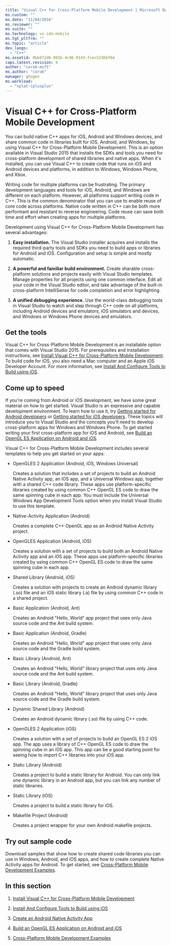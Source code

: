 ```yaml
---
title: "Visual C++ for Cross-Platform Mobile Development | Microsoft Docs"
ms.custom: ""
ms.date: "11/04/2016"
ms.reviewer: ""
ms.suite: ""
ms.technology: vs-ide-mobile
ms.tgt_pltfrm: ""
ms.topic: "article"
dev_langs: 
  - "C++"
ms.assetid: 0bb872d6-981b-4c96-9143-fcec5336bf0d
caps.latest.revision: 9
author: "corob-msft"
ms.author: "corob"
manager: ghogen
ms.workload: 
  - "xplat-cplusplus"
---
```

# Visual C++ for Cross-Platform Mobile Development
You can build native C++ apps for iOS, Android and Windows devices, and share common code in libraries built for iOS, Android, and Windows, by using Visual C++ for Cross-Platform Mobile Development. This is an option available in Visual Studio 2015 that installs the SDKs and tools you need for cross-platform development of shared libraries and native apps. When it's installed, you can use Visual C++ to create code that runs on iOS and Android devices and platforms, in addition to Windows, Windows Phone, and Xbox.  
  
 Writing code for multiple platforms can be frustrating. The primary development languages and tools for iOS, Android, and Windows are different on each platform. However, all platforms support writing code in C++. This is the common denominator that you can use to enable reuse of core code across platforms. Native code written in C++ can be both more performant and resistant to reverse engineering. Code reuse can save both time and effort when creating apps for multiple platforms.  
  
 Development using Visual C++ for Cross-Platform Mobile Development has several advantages:  
  
1.  **Easy installation.** The Visual Studio installer acquires and installs the required third-party tools and SDKs you need to build apps or libraries for Android and iOS. Configuration and setup is simple and mostly automatic.  
  
2.  **A powerful and familiar build environment.** Create sharable cross-platform solutions and projects easily with Visual Studio templates. Manage properties for all projects using one common interface. Edit all your code in the Visual Studio editor, and take advantage of the built-in cross-platform IntelliSense for code completion and error highlighting.  
  
3.  **A unified debugging experience.** Use the world-class debugging tools in Visual Studio to watch and step through C++ code on all platforms, including Android devices and emulators, iOS simulators and devices, and Windows or Windows Phone devices and emulators.  
  
## Get the tools  
 Visual C++ for Cross-Platform Mobile Development is an installable option that comes with Visual Studio 2015. For prerequisites and installation instructions, see [Install Visual C++ for Cross-Platform Mobile Development](../cross-platform/install-visual-cpp-for-cross-platform-mobile-development.md). To build code for iOS, you also need a Mac computer and an Apple iOS Developer Account. For more information, see [Install And Configure Tools to Build using iOS](../cross-platform/install-and-configure-tools-to-build-using-ios.md).  
  
## Come up to speed  
 If you're coming from Android or iOS development, we have some great material on how to get started. Visual Studio is an expressive and capable development environment. To learn how to use it, try [Getting started for Android developers](/previous-versions/windows/apps/dn275875\(v=win.10\)) or [Getting started for iOS developers](/previous-versions/windows/apps/jj657966\(v=win.10\)). These topics will introduce you to Visual Studio and the concepts you'll need to develop cross-platform apps for Windows and Windows Phone. To get started writing your first cross-platform app for iOS and Android, see [Build an OpenGL ES Application on Android and iOS](../cross-platform/build-an-opengl-es-application-on-android-and-ios.md).  
  
 Visual C++ for Cross-Platform Mobile Development includes several templates to help you get started on your apps:  
  
-   OpenGLES 2 Application (Android, iOS, Windows Universal)  
  
     Creates a solution that includes a set of projects to build an Android Native Activity app, an iOS app, and a Universal Windows app, together with a shared C++ code library. These apps use platform-specific libraries created by using common C++ OpenGL ES code to draw the same spinning cube in each app. You must include the Universal Windows App Development Tools option when you install Visual Studio to use this template.  
  
-   Native-Activity Application (Android)  
  
     Creates a complete C++ OpenGL app as an Android Native Activity project.  
  
-   OpenGLES Application (Android, iOS)  
  
     Creates a solution with a set of projects to build both an Android Native Activity app and an iOS app. These apps use platform-specific libraries created by using common C++ OpenGL ES code to draw the same spinning cube in each app.  
  
-   Shared Library (Android, iOS)  
  
     Creates a solution with projects to create an Android dynamic library (.so) file and an iOS static library (.a) file by using common C++ code in a shared project.  
  
-   Basic Application (Android, Ant)  
  
     Creates an Android "Hello, World" app project that uses only Java source code and the Ant build system.  
  
-   Basic Application (Android, Gradle)  
  
     Creates an Android "Hello, World" app project that uses only Java source code and the Gradle build system.  
  
-   Basic Library (Android, Ant)  
  
     Creates an Android "Hello, World" library project that uses only Java source code and the Ant build system.  
  
-   Basic Library (Android, Gradle)  
  
     Creates an Android "Hello, World" library project that uses only Java source code and the Gradle build system.  
  
-   Dynamic Shared Library (Android)  
  
     Creates an Android dynamic library (.so) file by using C++ code.  
  
-   OpenGLES 2 Application (iOS)  
  
     Creates a solution with a set of projects to build an OpenGL ES 2 iOS app. The app uses a library of C++ OpenGL ES code to draw the spinning cube in an iOS app. This app can be a good starting point for seeing how to import C++ libraries into your iOS app.  
  
-   Static Library (Android)  
  
     Creates a project to build a static library for Android. You can only link one dynamic library in an Android app, but you can link any number of static libraries.  
  
-   Static Library (iOS)  
  
     Creates a project to build a static library for iOS.  
  
-   Makefile Project (Android)  
  
     Creates a project wrapper for your own Android makefile projects.  
  
## Try out sample code  
 Download samples that show how to create shared code libraries you can use in Windows, Android, and iOS apps, and how to create complete Native Activity apps for Android. To get started, see [Cross-Platform Mobile Development Examples](../cross-platform/cross-platform-mobile-development-examples.md).  
  
## In this section  
  
1.  [Install Visual C++ for Cross-Platform Mobile Development](../cross-platform/install-visual-cpp-for-cross-platform-mobile-development.md)  
  
2.  [Install And Configure Tools to Build using iOS](../cross-platform/install-and-configure-tools-to-build-using-ios.md)  
  
3.  [Create an Android Native Activity App](../cross-platform/create-an-android-native-activity-app.md)  
  
4.  [Build an OpenGL ES Application on Android and iOS](../cross-platform/build-an-opengl-es-application-on-android-and-ios.md)  
  
5.  [Cross-Platform Mobile Development Examples](../cross-platform/cross-platform-mobile-development-examples.md)
